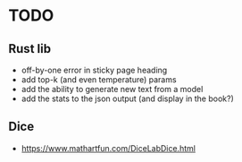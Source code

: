 # TODO

## Rust lib

- off-by-one error in sticky page heading
- add top-k (and even temperature) params
- add the ability to generate new text from a model
- add the stats to the json output (and display in the book?)

## Dice

- <https://www.mathartfun.com/DiceLabDice.html>
